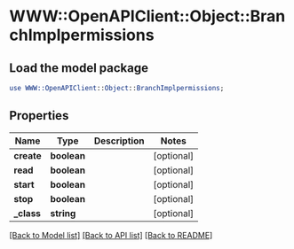 # WWW::OpenAPIClient::Object::BranchImplpermissions

## Load the model package
```perl
use WWW::OpenAPIClient::Object::BranchImplpermissions;
```

## Properties
Name | Type | Description | Notes
------------ | ------------- | ------------- | -------------
**create** | **boolean** |  | [optional] 
**read** | **boolean** |  | [optional] 
**start** | **boolean** |  | [optional] 
**stop** | **boolean** |  | [optional] 
**_class** | **string** |  | [optional] 

[[Back to Model list]](../README.md#documentation-for-models) [[Back to API list]](../README.md#documentation-for-api-endpoints) [[Back to README]](../README.md)


